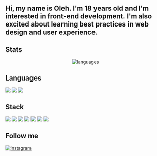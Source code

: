 ## Hi, my name is Oleh. I'm 18 years old and I'm interested in front-end development. I'm also excited about learning best practices in web design and user experience.


## Stats 
<p align = "center"> 
  <img src = "https://github-readme-stats.vercel.app/api/top-langs/?username=Kitukl&theme=highcontrast&layout=compact&langs_count=8" alt="languages">
</p>

## Languages
<p>
  <img src = "https://img.shields.io/badge/javascript-%23323330.svg?style=for-the-badge&logo=javascript&logoColor=%23F7DF1E">
  <img src = "https://img.shields.io/badge/c++-%2300599C.svg?style=for-the-badge&logo=c%2B%2B&logoColor=white">
  <img src = "https://img.shields.io/badge/python-3776AB.svg?style=for-the-badge&logo=python&logoColor=white">
</p>


## Stack
<p>
  <img src = "https://img.shields.io/badge/html5-%23E34F26.svg?style=for-the-badge&logo=html5&logoColor=white">
  <img src = "https://img.shields.io/badge/css3-%231572B6.svg?style=for-the-badge&logo=css3&logoColor=white">
  <img src = "https://img.shields.io/badge/react-%2320232a.svg?style=for-the-badge&logo=react&logoColor=%2361DAFB">
  <img src = "https://img.shields.io/badge/bootstrap-%238511FA.svg?style=for-the-badge&logo=bootstrap&logoColor=white">
  <img src = "https://img.shields.io/badge/vite-%23646CFF.svg?style=for-the-badge&logo=vite&logoColor=white">
  <img src = "https://img.shields.io/badge/Git-fc6d26?style=for-the-badge&logo=git&logoColor=white">
  <img src = "https://img.shields.io/badge/github-121013?style=for-the-badge&logo=github&logoColor=white">
</p>


## Follow me
[![Instagram](https://img.shields.io/badge/Instagram-%23E4405F.svg?logo=Instagram&logoColor=white)](https://instagram.com/kltuk1)

